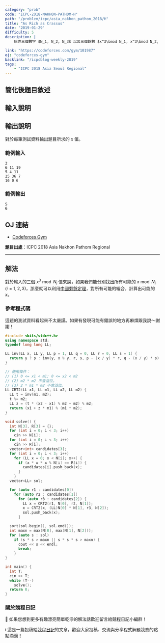 ```yaml
---
category: "prob"
code: "ICPC-2018-NAKHON-PATHOM-H"
path: "/problem/icpc/asia_nakhon_pathom_2018/H"
title: "As Rich as Crassus"
date: '2019-01-29'
difficulty: 5
description: |
    給你三個數字 $N_1, N_2, N_3$ 以及三個餘數 $x^3\bmod N_1, x^3\bmod N_2, x^3\bmod N_3$。已知對於所有 $i=1,2,3$ 皆有 $x^3 > N_i$、而且 $N_1, N_2, N_3$ 兩兩互質。求出滿足條件的最小 $x$。

link: "https://codeforces.com/gym/101987"
oj: "codeforces-gym"
backlink: "/icpcblog-weekly-2019"
tags:
    - "ICPC 2018 Asia Seoul Regional"
---
```


## 簡化後題目敘述

<showvariable varname="description"></showvariable>

## 輸入說明

<display input-format
    format='multi-input'>
    <variable type='int' id='T' ge='1' le='10'></variable>
    <repeat times='T'>
        <variable array size='3' type='int' id='N' gt='0' lt='2^{21}'></variable>
        <variable array size='3' type='int' id='x^3\bmod N' ></variable>
    </repeat>
</display>


## 輸出說明

對於每筆測試資料輸出題目所求的 $x$ 值。

### 範例輸入

```
2
6 11 19
5 4 11
25 36 7
16 0 6
```

### 範例輸出

```
5
6
```

## OJ 連結

* [Codeforces Gym](https://codeforces.com/gym/102091)

**題目出處**：ICPC 2018 Asia Nakhon Pathom Regional

---

## 解法

對於輸入的三個 $x^3\bmod N_i$ 值來說，如果我們能分別找出所有可能的 $x\bmod N_i$ ($i=1,2,3$)，那麼就可以利用[中國剩餘定理](https://zh.wikipedia.org/wiki/%E4%B8%AD%E5%9B%BD%E5%89%A9%E4%BD%99%E5%AE%9A%E7%90%86)，對所有可能的組合，計算出可能的 $x$。

### 參考程式碼

這題的測試資料看起來不太嚴謹。如果有發現可能有錯誤的地方再麻煩跟我說～謝謝！

```cpp
#include <bits/stdc++.h>
using namespace std;
typedef long long LL;

LL inv(LL x, LL y, LL p = 1, LL q = 0, LL r = 0, LL s = 1) {
  return y ? p : inv(y, x % y, r, s, p - (x / y) * r, q - (x / y) * s);
}

// 使用條件：
// (1) 0 <= x1 < m1; 0 <= x2 < m2
// (2) m2 * m2 不會溢位。
// (3) 2 * m1 * m2 不會溢位。
LL CRT2(LL x1, LL m1, LL x2, LL m2) {
  LL t = inv(m1, m2);
  t %= m2;
  LL z = (t * (x2 - x1) % m2 + m2) % m2;
  return (x1 + z * m1) % (m1 * m2);
}

void solve() {
  int N[3], R[3] = {};
  for (int i = 0; i < 3; i++)
    cin >> N[i];
  for (int i = 0; i < 3; i++)
    cin >> R[i];
  vector<int> candidates[3];
  for (int i = 0; i < 3; i++)
    for (LL x = 0; x < N[i]; x++) {
      if (x * x * x % N[i] == R[i]) {
        candidates[i].push_back(x);
      }
    }
  vector<LL> sol;

  for (auto r1 : candidates[0])
    for (auto r2 : candidates[1])
      for (auto r3 : candidates[2]) {
        LL x = CRT2(r1, N[0], r2, N[1]);
        x = CRT2(x, (LL)N[0] * N[1], r3, N[2]);
        sol.push_back(x);
      }

  sort(sol.begin(), sol.end());
  int maxn = max(N[0], max(N[1], N[2]));
  for (auto s : sol)
    if (s * s > maxn || s * s * s > maxn) {
      cout << s << endl;
      break;
    }
}

int main() {
  int T;
  cin >> T;
  while (T--)
    solve();
  return 0;
}
```

### 關於競程日記

🍅 如果您想到更多有趣漂亮簡單乾淨的解法話歡迎留言給競程日記小編群！

ℹ️ 這是一篇投稿給[競程日記](https://www.facebook.com/競程日記-1514973425463954/)的文章，歡迎大家投稿、交流與分享程式解題競賽的點點滴滴！